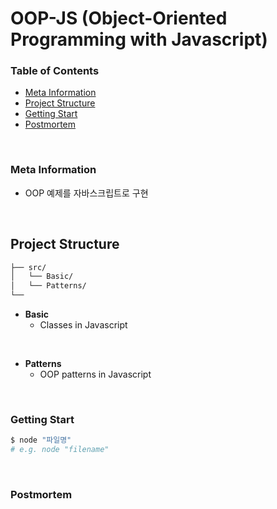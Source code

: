 # **OOP-JS (Object-Oriented Programming with Javascript)**

### **Table of Contents**

- [Meta Information](#Meta-Information)
- [Project Structure](#Project-Structure)
- [Getting Start](#Getting-Start)
- [Postmortem](#Postmortem)

</br>

### Meta Information

- OOP 예제를 자바스크립트로 구현

</br>

## **Project Structure**

```bash
├── src/
│   └── Basic/
│   └── Patterns/
└──
```

- **Basic**
  - Classes in Javascript

</br>

- **Patterns**
  - OOP patterns in Javascript

</br>

### **Getting Start**

```bash
$ node "파일명"
# e.g. node "filename"
```

</br>

### **Postmortem**
